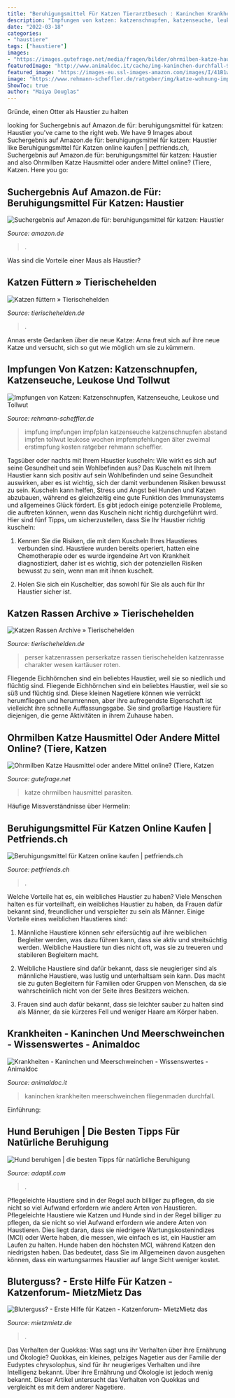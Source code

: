 ```yaml
---
title: "Beruhigungsmittel Für Katzen Tierarztbesuch : Kaninchen Krankheiten Meerschweinchen Fliegenmaden Durchfall"
description: "Impfungen von katzen: katzenschnupfen, katzenseuche, leukose und tollwut"
date: "2022-03-18"
categories:
- "haustiere"
tags: ["haustiere"]
images:
- "https://images.gutefrage.net/media/fragen/bilder/ohrmilben-katze-hausmittel-oder-andere-mittel-online/2_big.jpg?v=1569240272574"
featuredImage: "http://www.animaldoc.it/cache/img-kaninchen-durchfall-950.jpg"
featured_image: "https://images-eu.ssl-images-amazon.com/images/I/41B1wvODvIL._AC_US200_.jpg"
image: "https://www.rehmann-scheffler.de/ratgeber/img/katze-wohnung-impfung.png"
ShowToc: true
author: "Maiya Douglas"
---
```



Gründe, einen Otter als Haustier zu halten

	

		
looking for Suchergebnis auf Amazon.de für: beruhigungsmittel für katzen: Haustier you've came to the right web. We have 9 Images about Suchergebnis auf Amazon.de für: beruhigungsmittel für katzen: Haustier like Beruhigungsmittel für Katzen online kaufen | petfriends.ch, Suchergebnis auf Amazon.de für: beruhigungsmittel für katzen: Haustier and also Ohrmilben Katze Hausmittel oder andere Mittel online? (Tiere, Katzen. Here you go:
		
    
## Suchergebnis Auf Amazon.de Für: Beruhigungsmittel Für Katzen: Haustier

<img loading=lazy src="https://images-eu.ssl-images-amazon.com/images/I/41B1wvODvIL._AC_US200_.jpg" onerror="this.onerror=null;this.src='https://tse1.mm.bing.net/th?id=OIP.IZlw5_qa6gMmLl55-PzengAAAA&amp;pid=15.1';" alt="Suchergebnis auf Amazon.de für: beruhigungsmittel für katzen: Haustier">

_Source: amazon.de_

>. 

	

Was sind die Vorteile einer Maus als Haustier?

    
## Katzen Füttern » Tierischehelden

<img loading=lazy src="https://www.tierischehelden.de/wp-content/uploads/2018/08/5-8-wohnungskatze-futter-1068x718.jpg" onerror="this.onerror=null;this.src='https://tse4.mm.bing.net/th?id=OIP.cY8a5ImMSX3xHn3wWnZ5ZQHaE-&amp;pid=15.1';" alt="Katzen füttern » Tierischehelden">

_Source: tierischehelden.de_

>. 

	

Annas erste Gedanken über die neue Katze: Anna freut sich auf ihre neue Katze und versucht, sich so gut wie möglich um sie zu kümmern.

    
## Impfungen Von Katzen: Katzenschnupfen, Katzenseuche, Leukose Und Tollwut

<img loading=lazy src="https://www.rehmann-scheffler.de/ratgeber/img/katze-wohnung-impfung.png" onerror="this.onerror=null;this.src='https://tse1.mm.bing.net/th?id=OIP.A-BJqal86VEL7wI683kw5QHaD5&amp;pid=15.1';" alt="Impfungen von Katzen: Katzenschnupfen, Katzenseuche, Leukose und Tollwut">

_Source: rehmann-scheffler.de_

>impfung impfungen impfplan katzenseuche katzenschnupfen abstand impfen tollwut leukose wochen impfempfehlungen älter zweimal erstimpfung kosten ratgeber rehmann scheffler. 

	

Tagsüber oder nachts mit Ihrem Haustier kuscheln: Wie wirkt es sich auf seine Gesundheit und sein Wohlbefinden aus?
Das Kuscheln mit Ihrem Haustier kann sich positiv auf sein Wohlbefinden und seine Gesundheit auswirken, aber es ist wichtig, sich der damit verbundenen Risiken bewusst zu sein. Kuscheln kann helfen, Stress und Angst bei Hunden und Katzen abzubauen, während es gleichzeitig eine gute Funktion des Immunsystems und allgemeines Glück fördert. Es gibt jedoch einige potenzielle Probleme, die auftreten können, wenn das Kuscheln nicht richtig durchgeführt wird. Hier sind fünf Tipps, um sicherzustellen, dass Sie Ihr Haustier richtig kuscheln:
1) Kennen Sie die Risiken, die mit dem Kuscheln Ihres Haustieres verbunden sind. Haustiere wurden bereits operiert, hatten eine Chemotherapie oder es wurde irgendeine Art von Krankheit diagnostiziert, daher ist es wichtig, sich der potenziellen Risiken bewusst zu sein, wenn man mit ihnen kuschelt.

2) Holen Sie sich ein Kuscheltier, das sowohl für Sie als auch für Ihr Haustier sicher ist.

    
## Katzen Rassen Archive » Tierischehelden

<img loading=lazy src="https://www.tierischehelden.de/wp-content/uploads/2016/01/rote_perser_katze.jpg" onerror="this.onerror=null;this.src='https://tse3.mm.bing.net/th?id=OIP.9tr4mnKv588z4LtWvQGkEQHaE6&amp;pid=15.1';" alt="Katzen Rassen Archive » Tierischehelden">

_Source: tierischehelden.de_

>perser katzenrassen perserkatze rassen tierischehelden katzenrasse charakter wesen kartäuser roten. 

	

Fliegende Eichhörnchen sind ein beliebtes Haustier, weil sie so niedlich und flüchtig sind.
Fliegende Eichhörnchen sind ein beliebtes Haustier, weil sie so süß und flüchtig sind. Diese kleinen Nagetiere können wie verrückt herumfliegen und herumrennen, aber ihre aufregendste Eigenschaft ist vielleicht ihre schnelle Auffassungsgabe. Sie sind großartige Haustiere für diejenigen, die gerne Aktivitäten in ihrem Zuhause haben.

    
## Ohrmilben Katze Hausmittel Oder Andere Mittel Online? (Tiere, Katzen

<img loading=lazy src="https://images.gutefrage.net/media/fragen/bilder/ohrmilben-katze-hausmittel-oder-andere-mittel-online/2_big.jpg?v=1569240272574" onerror="this.onerror=null;this.src='https://tse1.mm.bing.net/th?id=OIP.nF6izXNKZu-YNvSiDnP3IgHaFj&amp;pid=15.1';" alt="Ohrmilben Katze Hausmittel oder andere Mittel online? (Tiere, Katzen">

_Source: gutefrage.net_

>katze ohrmilben hausmittel parasiten. 

	

Häufige Missverständnisse über Hermelin:

    
## Beruhigungsmittel Für Katzen Online Kaufen | Petfriends.ch

<img loading=lazy src="https://static.petfriends.ch/601707/546x546/Katze/Bilder/Felisept-Family-Comfort-Raumdiffuser.jpg" onerror="this.onerror=null;this.src='https://tse2.mm.bing.net/th?id=OIP.LFG9MLCFeCBCEgyX4j0DngHaHa&amp;pid=15.1';" alt="Beruhigungsmittel für Katzen online kaufen | petfriends.ch">

_Source: petfriends.ch_

>. 

	

Welche Vorteile hat es, ein weibliches Haustier zu haben?
Viele Menschen halten es für vorteilhaft, ein weibliches Haustier zu haben, da Frauen dafür bekannt sind, freundlicher und verspielter zu sein als Männer. Einige Vorteile eines weiblichen Haustieres sind:
1. Männliche Haustiere können sehr eifersüchtig auf ihre weiblichen Begleiter werden, was dazu führen kann, dass sie aktiv und streitsüchtig werden. Weibliche Haustiere tun dies nicht oft, was sie zu treueren und stabileren Begleitern macht.

2. Weibliche Haustiere sind dafür bekannt, dass sie neugieriger sind als männliche Haustiere, was lustig und unterhaltsam sein kann. Das macht sie zu guten Begleitern für Familien oder Gruppen von Menschen, da sie wahrscheinlich nicht von der Seite ihres Besitzers weichen.

3. Frauen sind auch dafür bekannt, dass sie leichter sauber zu halten sind als Männer, da sie kürzeres Fell und weniger Haare am Körper haben.

    
## Krankheiten - Kaninchen Und Meerschweinchen - Wissenswertes - Animaldoc

<img loading=lazy src="http://www.animaldoc.it/cache/img-kaninchen-durchfall-950.jpg" onerror="this.onerror=null;this.src='https://tse1.mm.bing.net/th?id=OIP.lMDwhKJaRIAUNDip39Lw5gHaFj&amp;pid=15.1';" alt="Krankheiten - Kaninchen und Meerschweinchen - Wissenswertes - Animaldoc">

_Source: animaldoc.it_

>kaninchen krankheiten meerschweinchen fliegenmaden durchfall. 

	

Einführung:

    
## Hund Beruhigen | Die Besten Tipps Für Natürliche Beruhigung

<img loading=lazy src="https://product.cdn.cevaws.com/var/storage/images/media/adaptil-2017/images/ger-de/image_blog_tierarztbesuch_600x374/2805863-1-ger-DE/image_blog_tierarztbesuch_600x374.png" onerror="this.onerror=null;this.src='https://tse4.mm.bing.net/th?id=OIP.7Tu10OACHorAksjxTLgALAHaEn&amp;pid=15.1';" alt="Hund beruhigen | die besten Tipps für natürliche Beruhigung">

_Source: adaptil.com_

>. 

	

Pflegeleichte Haustiere sind in der Regel auch billiger zu pflegen, da sie nicht so viel Aufwand erfordern wie andere Arten von Haustieren.
Pflegeleichte Haustiere wie Katzen und Hunde sind in der Regel billiger zu pflegen, da sie nicht so viel Aufwand erfordern wie andere Arten von Haustieren. Dies liegt daran, dass sie niedrigere Wartungskostenindizes (MCI) oder Werte haben, die messen, wie einfach es ist, ein Haustier am Laufen zu halten. Hunde haben den höchsten MCI, während Katzen den niedrigsten haben. Das bedeutet, dass Sie im Allgemeinen davon ausgehen können, dass ein wartungsarmes Haustier auf lange Sicht weniger kostet.

    
## Bluterguss? - Erste Hilfe Für Katzen - Katzenforum- MietzMietz Das

<img loading=lazy src="http://up.picr.de/7927151arw.jpg" onerror="this.onerror=null;this.src='https://tse2.mm.bing.net/th?id=OIP.R-WxRdHiwyr1SyzoAMwW-QHaFj&amp;pid=15.1';" alt="Bluterguss? - Erste Hilfe für Katzen - Katzenforum- MietzMietz das">

_Source: mietzmietz.de_

>. 

	

Das Verhalten der Quokkas: Was sagt uns ihr Verhalten über ihre Ernährung und Ökologie?
Quokkas, ein kleines, pelziges Nagetier aus der Familie der Eudyptes chrysolophus, sind für ihr neugieriges Verhalten und ihre Intelligenz bekannt. Über ihre Ernährung und Ökologie ist jedoch wenig bekannt. Dieser Artikel untersucht das Verhalten von Quokkas und vergleicht es mit dem anderer Nagetiere.

